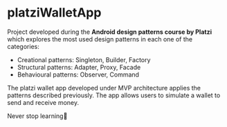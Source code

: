 # platziWalletApp

Project developed during the **Android design patterns course by Platzi** which explores the most used design patterns in each one of the categories:
- Creational patterns: Singleton, Builder, Factory
- Structural patterns: Adapter, Proxy, Facade
- Behavioural patterns: Observer, Command

The platzi wallet app developed under MVP architecture applies the patterns described previously. The app allows users to simulate a wallet to send and receive money. 

Never stop learning:green_heart:
